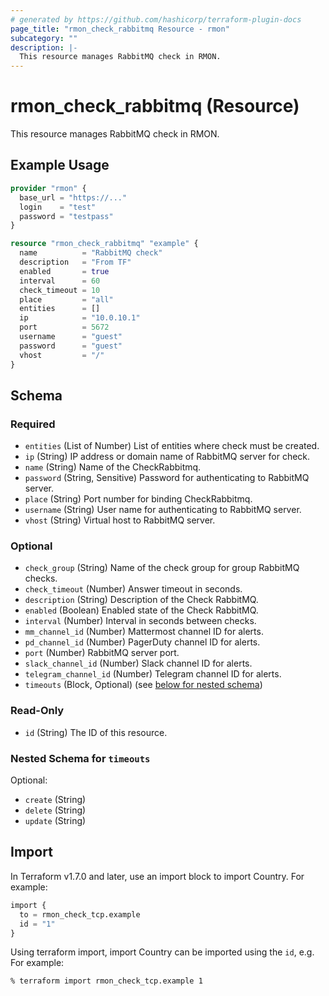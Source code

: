 ```yaml
---
# generated by https://github.com/hashicorp/terraform-plugin-docs
page_title: "rmon_check_rabbitmq Resource - rmon"
subcategory: ""
description: |-
  This resource manages RabbitMQ check in RMON.
---
```


# rmon_check_rabbitmq (Resource)

This resource manages RabbitMQ check in RMON.

## Example Usage

```terraform
provider "rmon" {
  base_url = "https://..."
  login    = "test"
  password = "testpass"
}

resource "rmon_check_rabbitmq" "example" {
  name          = "RabbitMQ check"
  description   = "From TF"
  enabled       = true
  interval      = 60
  check_timeout = 10
  place         = "all"
  entities      = []
  ip            = "10.0.10.1"
  port          = 5672
  username      = "guest"
  password      = "guest"
  vhost         = "/"
}
```


<!-- schema generated by tfplugindocs -->
## Schema

### Required

- `entities` (List of Number) List of entities where check must be created.
- `ip` (String) IP address or domain name of RabbitMQ server for check.
- `name` (String) Name of the CheckRabbitmq.
- `password` (String, Sensitive) Password for authenticating to RabbitMQ server.
- `place` (String) Port number for binding CheckRabbitmq.
- `username` (String) User name for authenticating to RabbitMQ server.
- `vhost` (String) Virtual host to RabbitMQ server.

### Optional

- `check_group` (String) Name of the check group for group RabbitMQ checks.
- `check_timeout` (Number) Answer timeout in seconds.
- `description` (String) Description of the Check RabbitMQ.
- `enabled` (Boolean) Enabled state of the Check RabbitMQ.
- `interval` (Number) Interval in seconds between checks.
- `mm_channel_id` (Number) Mattermost channel ID for alerts.
- `pd_channel_id` (Number) PagerDuty channel ID for alerts.
- `port` (Number) RabbitMQ server port.
- `slack_channel_id` (Number) Slack channel ID for alerts.
- `telegram_channel_id` (Number) Telegram channel ID for alerts.
- `timeouts` (Block, Optional) (see [below for nested schema](#nestedblock--timeouts))

### Read-Only

- `id` (String) The ID of this resource.

<a id="nestedblock--timeouts"></a>
### Nested Schema for `timeouts`

Optional:

- `create` (String)
- `delete` (String)
- `update` (String)

## Import

In Terraform v1.7.0 and later, use an import block to import Country. For example:

```terraform
import {
  to = rmon_check_tcp.example
  id = "1"
}
```

Using terraform import, import Country can be imported using the `id`, e.g. For example:

```shell
% terraform import rmon_check_tcp.example 1
```
